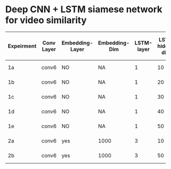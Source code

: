 # Deep CNN + LSTM siamese network for video similarity


| Expeirment  | Conv Layer | Embedding-Layer | Embedding-Dim | LSTM-layer | LSTM-hidden-dims | l2-reg | batch-size | num-epochs | loss | images | train-accuracy | val-accuracy | train-val-test split| dataset-type|
|-----------| -----------|-----------------|---------------|------------|------------------|--------|------------| ---------- | ---- | ------ | -------------- | ------------ | -------------------| ------------ |
| 1a | conv6 | NO | NA | 1 | 10 | 0.0 | 8 | 10 | AAAI,16 | [accuracy](images/exp1/accuracy_10.pdf) , [loss](images/exp1/loss_10.pdf)| 696/1323 | 82/147 | 1323-147-0 | Full |
| 1b | conv6 | NO | NA | 1 | 20 | 0.0 | 8 | 10 | AAAI,16 | [accuracy](images/exp1/accuracy_20.pdf) , [loss](images/exp1/loss_20.pdf) | 724/1323 | 83/147 | 1323-147-0 | Full |
| 1c | conv6 | NO | NA | 1 | 30 | 0.0 | 8 | 10 | AAAI,16 | [accuracy](images/exp1/accuracy_30.pdf) , [loss](images/exp1/loss_30.pdf) | 712/1323 | 80/147 | 1323-147-0 | Full |
| 1d | conv6 | NO | NA | 1 | 40 | 0.0 | 8 | 10 | AAAI,16 | [accuracy](images/exp1/accuracy_40.pdf) , [loss](images/exp1/loss_40.pdf) | 704/1323 | 76/147 | 1323-147-0 | Full |
| 1e | conv6 | NO | NA | 1 | 50 | 0.0 | 8 | 10 | AAAI,16 | [accuracy](images/exp1/accuracy_50.pdf) , [loss](images/exp1/loss_50.pdf) | 704/1323 | 76/147 | 1323-147-0 | Full |
| 2a | conv6 | yes | 1000 | 3 | 10 | 0.0 | 8 | 6  | contrastive | [accuracy](images/exp2/accuracy_10.pdf) , [loss](images/exp2/loss_10.pdf) | - | - | - | Simplified |
| 2b | conv6 | yes | 1000 | 3 | 50 | 0.0 | 8 | 7 (*online*) | contrastive | [accuracy](images/exp2/accuracy_50.pdf) , [loss](images/exp2/loss_50.pdf) | - | - | - | Simplified |
